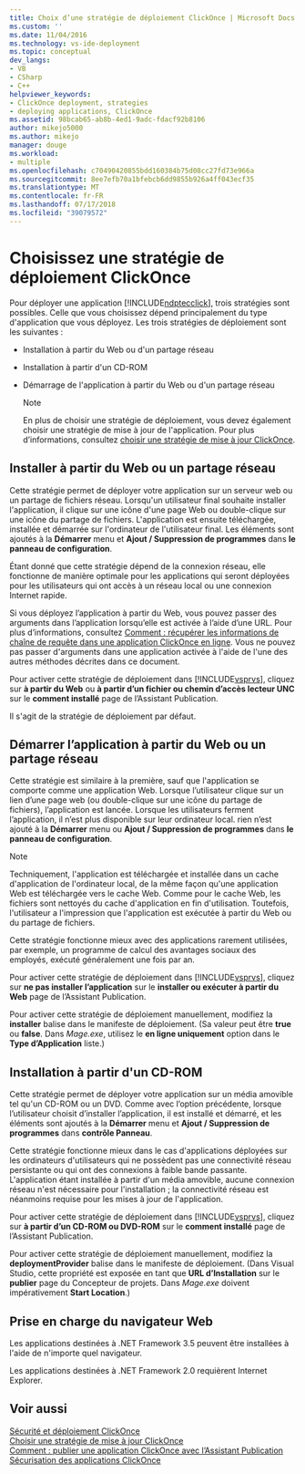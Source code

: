 ```yaml
---
title: Choix d’une stratégie de déploiement ClickOnce | Microsoft Docs
ms.custom: ''
ms.date: 11/04/2016
ms.technology: vs-ide-deployment
ms.topic: conceptual
dev_langs:
- VB
- CSharp
- C++
helpviewer_keywords:
- ClickOnce deployment, strategies
- deploying applications, ClickOnce
ms.assetid: 98bcab65-ab8b-4ed1-9adc-fdacf92b8106
author: mikejo5000
ms.author: mikejo
manager: douge
ms.workload:
- multiple
ms.openlocfilehash: c70490420855bdd160384b75d08cc27fd73e966a
ms.sourcegitcommit: 8ee7efb70a1bfebcb6dd9855b926a4ff043ecf35
ms.translationtype: MT
ms.contentlocale: fr-FR
ms.lasthandoff: 07/17/2018
ms.locfileid: "39079572"
---
```

# <a name="choose-a-clickonce-deployment-strategy"></a>Choisissez une stratégie de déploiement ClickOnce
Pour déployer une application [!INCLUDE[ndptecclick](../deployment/includes/ndptecclick_md.md)], trois stratégies sont possibles. Celle que vous choisissez dépend principalement du type d'application que vous déployez. Les trois stratégies de déploiement sont les suivantes :  
  
-   Installation à partir du Web ou d'un partage réseau  
  
-   Installation à partir d'un CD-ROM  
  
-   Démarrage de l'application à partir du Web ou d'un partage réseau  
  
    > [!NOTE]
    >  En plus de choisir une stratégie de déploiement, vous devez également choisir une stratégie de mise à jour de l'application. Pour plus d’informations, consultez [choisir une stratégie de mise à jour ClickOnce](../deployment/choosing-a-clickonce-update-strategy.md).  
  
## <a name="install-from-the-web-or-a-network-share"></a>Installer à partir du Web ou un partage réseau  
 Cette stratégie permet de déployer votre application sur un serveur web ou un partage de fichiers réseau. Lorsqu'un utilisateur final souhaite installer l'application, il clique sur une icône d'une page Web ou double-clique sur une icône du partage de fichiers. L'application est ensuite téléchargée, installée et démarrée sur l'ordinateur de l'utilisateur final. Les éléments sont ajoutés à la **Démarrer** menu et **Ajout / Suppression de programmes** dans **le panneau de configuration**.  
  
 Étant donné que cette stratégie dépend de la connexion réseau, elle fonctionne de manière optimale pour les applications qui seront déployées pour les utilisateurs qui ont accès à un réseau local ou une connexion Internet rapide.  
  
 Si vous déployez l’application à partir du Web, vous pouvez passer des arguments dans l’application lorsqu’elle est activée à l’aide d’une URL. Pour plus d’informations, consultez [Comment : récupérer les informations de chaîne de requête dans une application ClickOnce en ligne](../deployment/how-to-retrieve-query-string-information-in-an-online-clickonce-application.md). Vous ne pouvez pas passer d'arguments dans une application activée à l'aide de l'une des autres méthodes décrites dans ce document.  
  
 Pour activer cette stratégie de déploiement dans [!INCLUDE[vsprvs](../code-quality/includes/vsprvs_md.md)], cliquez sur **à partir du Web** ou **à partir d’un fichier ou chemin d’accès lecteur UNC** sur le **comment installé** page de l’Assistant Publication.  
  
 Il s'agit de la stratégie de déploiement par défaut.  
  
## <a name="start-the-application-from-the-web-or-a-network-share"></a>Démarrer l’application à partir du Web ou un partage réseau  
 Cette stratégie est similaire à la première, sauf que l'application se comporte comme une application Web. Lorsque l’utilisateur clique sur un lien d’une page web (ou double-clique sur une icône du partage de fichiers), l’application est lancée. Lorsque les utilisateurs ferment l’application, il n’est plus disponible sur leur ordinateur local. rien n’est ajouté à la **Démarrer** menu ou **Ajout / Suppression de programmes** dans **le panneau de configuration**.  
  
> [!NOTE]
>  Techniquement, l'application est téléchargée et installée dans un cache d'application de l'ordinateur local, de la même façon qu'une application Web est téléchargée vers le cache Web. Comme pour le cache Web, les fichiers sont nettoyés du cache d'application en fin d'utilisation. Toutefois, l'utilisateur a l'impression que l'application est exécutée à partir du Web ou du partage de fichiers.  
  
 Cette stratégie fonctionne mieux avec des applications rarement utilisées, par exemple, un programme de calcul des avantages sociaux des employés, exécuté généralement une fois par an.  
  
 Pour activer cette stratégie de déploiement dans [!INCLUDE[vsprvs](../code-quality/includes/vsprvs_md.md)], cliquez sur **ne pas installer l’application** sur le **installer ou exécuter à partir du Web** page de l’Assistant Publication.  
  
 Pour activer cette stratégie de déploiement manuellement, modifiez la **installer** balise dans le manifeste de déploiement. (Sa valeur peut être **true** ou **false**. Dans *Mage.exe*, utilisez le **en ligne uniquement** option dans le **Type d’Application** liste.)  

## <a name="install-from-a-cd"></a>Installation à partir d'un CD-ROM  
 Cette stratégie permet de déployer votre application sur un média amovible tel qu'un CD-ROM ou un DVD. Comme avec l’option précédente, lorsque l’utilisateur choisit d’installer l’application, il est installé et démarré, et les éléments sont ajoutés à la **Démarrer** menu et **Ajout / Suppression de programmes** dans **contrôle Panneau**.  
  
 Cette stratégie fonctionne mieux dans le cas d'applications déployées sur les ordinateurs d'utilisateurs qui ne possèdent pas une connectivité réseau persistante ou qui ont des connexions à faible bande passante. L'application étant installée à partir d'un média amovible, aucune connexion réseau n'est nécessaire pour l'installation ; la connectivité réseau est néanmoins requise pour les mises à jour de l'application.  
  
 Pour activer cette stratégie de déploiement dans [!INCLUDE[vsprvs](../code-quality/includes/vsprvs_md.md)], cliquez sur **à partir d’un CD-ROM ou DVD-ROM** sur le **comment installé** page de l’Assistant Publication.  
  
 Pour activer cette stratégie de déploiement manuellement, modifiez la **deploymentProvider** balise dans le manifeste de déploiement. (Dans Visual Studio, cette propriété est exposée en tant que **URL d’Installation** sur le **publier** page du Concepteur de projets. Dans *Mage.exe* doivent impérativement **Start Location**.)  
  
## <a name="web-browser-support"></a>Prise en charge du navigateur Web  
 Les applications destinées à .NET Framework 3.5 peuvent être installées à l'aide de n'importe quel navigateur.  
  
 Les applications destinées à .NET Framework 2.0 requièrent Internet Explorer.  
  
## <a name="see-also"></a>Voir aussi  
 [Sécurité et déploiement ClickOnce](../deployment/clickonce-security-and-deployment.md)   
 [Choisir une stratégie de mise à jour ClickOnce](../deployment/choosing-a-clickonce-update-strategy.md)   
 [Comment : publier une application ClickOnce avec l’Assistant Publication](../deployment/how-to-publish-a-clickonce-application-using-the-publish-wizard.md)   
 [Sécurisation des applications ClickOnce](../deployment/securing-clickonce-applications.md)